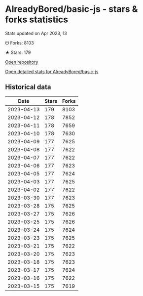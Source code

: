 # AlreadyBored/basic-js - stars & forks statistics

Stats updated on Apr 2023, 13

☋ Forks: 8103

★ Stars: 179

[Open repository](https://github.com/AlreadyBored/basic-js)

[Open detailed stats for AlreadyBored/basic-js](https://reviewgithub.com/rep/AlreadyBored/basic-js)

## Historical data
| Date | Stars | Forks |
|------|-------|-------|
| 2023-04-13 | 179 | 8103 | 
| 2023-04-12 | 178 | 7852 | 
| 2023-04-11 | 178 | 7659 | 
| 2023-04-10 | 178 | 7630 | 
| 2023-04-09 | 177 | 7625 | 
| 2023-04-08 | 177 | 7622 | 
| 2023-04-07 | 177 | 7622 | 
| 2023-04-06 | 177 | 7623 | 
| 2023-04-05 | 177 | 7624 | 
| 2023-04-03 | 177 | 7625 | 
| 2023-04-02 | 177 | 7622 | 
| 2023-03-30 | 177 | 7623 | 
| 2023-03-28 | 175 | 7625 | 
| 2023-03-27 | 175 | 7626 | 
| 2023-03-25 | 175 | 7626 | 
| 2023-03-24 | 175 | 7624 | 
| 2023-03-23 | 175 | 7625 | 
| 2023-03-21 | 175 | 7622 | 
| 2023-03-20 | 175 | 7623 | 
| 2023-03-18 | 175 | 7623 | 
| 2023-03-17 | 175 | 7624 | 
| 2023-03-16 | 175 | 7622 | 
| 2023-03-15 | 175 | 7619 | 

